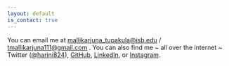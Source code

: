```yaml
---
layout: default
is_contact: true
---
```


You can email me at mallikarjuna_tupakula@isb.edu / tmallikarjuna111@gmail.com .  You can also find me ~ all over the internet ~ Twitter ([@harini824](https://twitter.com/harini824)), [GitHub](https://github.com/MALLI7622), [LinkedIn](https://www.linkedin.com/in/arjun-a-aprendiza/), or [Instagram](https://www.instagram.com/___76___arjun___22___/).
